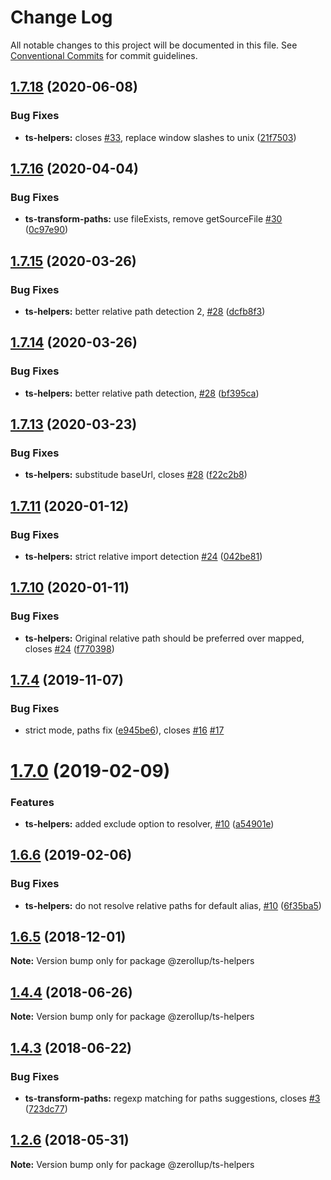 # Change Log

All notable changes to this project will be documented in this file.
See [Conventional Commits](https://conventionalcommits.org) for commit guidelines.

## [1.7.18](https://github.com/zerkalica/zerollup/compare/v1.7.17...v1.7.18) (2020-06-08)


### Bug Fixes

* **ts-helpers:** closes [#33](https://github.com/zerkalica/zerollup/issues/33), replace window slashes to unix ([21f7503](https://github.com/zerkalica/zerollup/commit/21f7503a30c245af984521e1dbcc9907fd9bb44d))





## [1.7.16](https://github.com/zerkalica/zerollup/compare/v1.7.15...v1.7.16) (2020-04-04)


### Bug Fixes

* **ts-transform-paths:** use fileExists, remove getSourceFile [#30](https://github.com/zerkalica/zerollup/issues/30) ([0c97e90](https://github.com/zerkalica/zerollup/commit/0c97e900fa171a52425c4d4410c30b2df109038e))





## [1.7.15](https://github.com/zerkalica/zerollup/compare/v1.7.14...v1.7.15) (2020-03-26)


### Bug Fixes

* **ts-helpers:** better relative path detection 2, [#28](https://github.com/zerkalica/zerollup/issues/28) ([dcfb8f3](https://github.com/zerkalica/zerollup/commit/dcfb8f32899aa7bdc5e7541e5445f7ef9b60feb0))





## [1.7.14](https://github.com/zerkalica/zerollup/compare/v1.7.13...v1.7.14) (2020-03-26)


### Bug Fixes

* **ts-helpers:** better relative path detection, [#28](https://github.com/zerkalica/zerollup/issues/28) ([bf395ca](https://github.com/zerkalica/zerollup/commit/bf395cae8d09694f35701931cb7c3cd0ddaf1501))





## [1.7.13](https://github.com/zerkalica/zerollup/compare/v1.7.12...v1.7.13) (2020-03-23)


### Bug Fixes

* **ts-helpers:** substitude baseUrl, closes [#28](https://github.com/zerkalica/zerollup/issues/28) ([f22c2b8](https://github.com/zerkalica/zerollup/commit/f22c2b8bbe650c9ac19132f61fb8e631fc2719e3))





## [1.7.11](https://github.com/zerkalica/zerollup/compare/v1.7.10...v1.7.11) (2020-01-12)


### Bug Fixes

* **ts-helpers:** strict relative import detection [#24](https://github.com/zerkalica/zerollup/issues/24) ([042be81](https://github.com/zerkalica/zerollup/commit/042be810199205a610e69156948c74785cb4a5f2))





## [1.7.10](https://github.com/zerkalica/zerollup/compare/v1.7.9...v1.7.10) (2020-01-11)


### Bug Fixes

* **ts-helpers:** Original relative path should be preferred over mapped, closes [#24](https://github.com/zerkalica/zerollup/issues/24) ([f770398](https://github.com/zerkalica/zerollup/commit/f770398cba977c44bcda2841f4a3ba984deab7b0))





## [1.7.4](https://github.com/zerkalica/zerollup/compare/v1.7.3...v1.7.4) (2019-11-07)


### Bug Fixes

* strict mode, paths fix ([e945be6](https://github.com/zerkalica/zerollup/commit/e945be66862191e5ae164ed6ba275c6d1f47832d)), closes [#16](https://github.com/zerkalica/zerollup/issues/16) [#17](https://github.com/zerkalica/zerollup/issues/17)





# [1.7.0](https://github.com/zerkalica/zerollup/compare/v1.6.6...v1.7.0) (2019-02-09)


### Features

* **ts-helpers:** added exclude option to resolver, [#10](https://github.com/zerkalica/zerollup/issues/10) ([a54901e](https://github.com/zerkalica/zerollup/commit/a54901e))





## [1.6.6](https://github.com/zerkalica/zerollup/compare/v1.6.5...v1.6.6) (2019-02-06)


### Bug Fixes

* **ts-helpers:** do not resolve relative paths for default alias, [#10](https://github.com/zerkalica/zerollup/issues/10) ([6f35ba5](https://github.com/zerkalica/zerollup/commit/6f35ba5))





## [1.6.5](https://github.com/zerkalica/zerollup/compare/v1.6.4...v1.6.5) (2018-12-01)

**Note:** Version bump only for package @zerollup/ts-helpers





<a name="1.4.4"></a>
## [1.4.4](https://github.com/zerkalica/zerollup/compare/v1.4.3...v1.4.4) (2018-06-26)




**Note:** Version bump only for package @zerollup/ts-helpers

<a name="1.4.3"></a>
## [1.4.3](https://github.com/zerkalica/zerollup/compare/v1.4.2...v1.4.3) (2018-06-22)


### Bug Fixes

* **ts-transform-paths:** regexp matching for paths suggestions, closes [#3](https://github.com/zerkalica/zerollup/issues/3) ([723dc77](https://github.com/zerkalica/zerollup/commit/723dc77))




<a name="1.2.6"></a>
## [1.2.6](https://github.com/zerkalica/zerollup/compare/v1.2.5...v1.2.6) (2018-05-31)




**Note:** Version bump only for package @zerollup/ts-helpers
